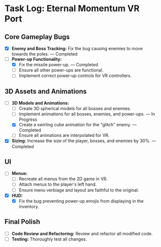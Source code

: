 # Task Log: Eternal Momentum VR Port

## Core Gameplay Bugs

* [x] **Enemy and Boss Tracking:** Fix the bug causing enemies to move towards the poles. — Completed
* [ ] **Power-up Functionality:**
    * [x] Fix the missile power-up. — Completed
    * [ ] Ensure all other power-ups are functional.
    * [ ] Implement correct power-up controls for VR controllers.

## 3D Assets and Animations

* [ ] **3D Models and Animations:**
    * [ ] Create 3D spherical models for all bosses and enemies.
    * [ ] Implement animations for all bosses, enemies, and power-ups. — In Progress
    * [x] Create a swirling cube animation for the "glitch" enemy. — Completed
    * [ ] Ensure all animations are interpolated for VR.
* [x] **Sizing:** Increase the size of the player, bosses, and enemies by 30%. — Completed

## UI

* [ ] **Menus:**
    * [ ] Recreate all menus from the 2D game in VR.
    * [ ] Attach menus to the player's left hand.
    * [ ] Ensure menu verbiage and layout are faithful to the original.
* [x] **HUD:**
    * [x] Fix the bug preventing power-up emojis from displaying in the inventory.

## Final Polish

* [ ] **Code Review and Refactoring:** Review and refactor all modified code.
* [ ] **Testing:** Thoroughly test all changes.
